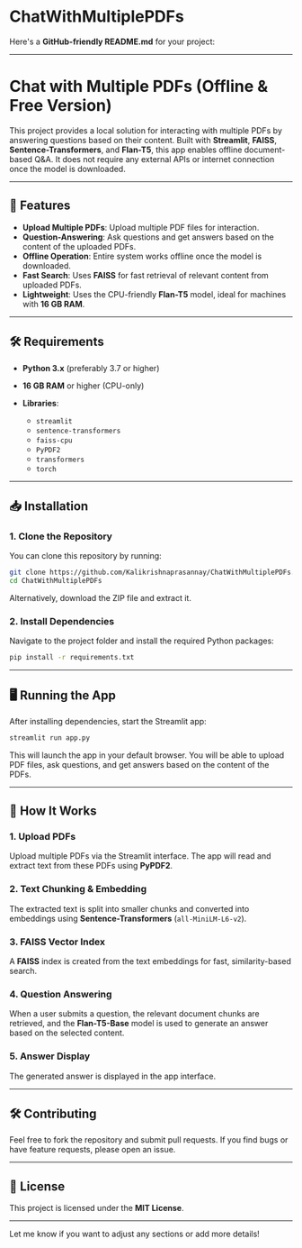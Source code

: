 # ChatWithMultiplePDFs
Here's a **GitHub-friendly README.md** for your project:

---

# Chat with Multiple PDFs (Offline & Free Version)

This project provides a local solution for interacting with multiple PDFs by answering questions based on their content. Built with **Streamlit**, **FAISS**, **Sentence-Transformers**, and **Flan-T5**, this app enables offline document-based Q\&A. It does not require any external APIs or internet connection once the model is downloaded.

---

## 🚀 Features

* **Upload Multiple PDFs**: Upload multiple PDF files for interaction.
* **Question-Answering**: Ask questions and get answers based on the content of the uploaded PDFs.
* **Offline Operation**: Entire system works offline once the model is downloaded.
* **Fast Search**: Uses **FAISS** for fast retrieval of relevant content from uploaded PDFs.
* **Lightweight**: Uses the CPU-friendly **Flan-T5** model, ideal for machines with **16 GB RAM**.

---

## 🛠️ Requirements

* **Python 3.x** (preferably 3.7 or higher)
* **16 GB RAM** or higher (CPU-only)
* **Libraries**:

  * `streamlit`
  * `sentence-transformers`
  * `faiss-cpu`
  * `PyPDF2`
  * `transformers`
  * `torch`

---

## 📥 Installation

### 1. Clone the Repository

You can clone this repository by running:

```bash
git clone https://github.com/Kalikrishnaprasannay/ChatWithMultiplePDFs.git
cd ChatWithMultiplePDFs
```

Alternatively, download the ZIP file and extract it.

### 2. Install Dependencies

Navigate to the project folder and install the required Python packages:

```bash
pip install -r requirements.txt
```

---

## 🖥️ Running the App

After installing dependencies, start the Streamlit app:

```bash
streamlit run app.py
```

This will launch the app in your default browser. You will be able to upload PDF files, ask questions, and get answers based on the content of the PDFs.

---

## 📝 How It Works

### 1. Upload PDFs

Upload multiple PDFs via the Streamlit interface. The app will read and extract text from these PDFs using **PyPDF2**.

### 2. Text Chunking & Embedding

The extracted text is split into smaller chunks and converted into embeddings using **Sentence-Transformers** (`all-MiniLM-L6-v2`).

### 3. FAISS Vector Index

A **FAISS** index is created from the text embeddings for fast, similarity-based search.

### 4. Question Answering

When a user submits a question, the relevant document chunks are retrieved, and the **Flan-T5-Base** model is used to generate an answer based on the selected content.

### 5. Answer Display

The generated answer is displayed in the app interface.

---

## 🛠️ Contributing

Feel free to fork the repository and submit pull requests. If you find bugs or have feature requests, please open an issue.

---

## 📄 License

This project is licensed under the **MIT License**.

---

Let me know if you want to adjust any sections or add more details!
